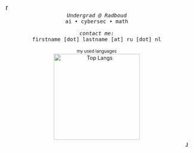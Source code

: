 <div align="left"><strong><samp>「</samp></strong></div>

<div align="center">
  <samp>
    <em>Undergrad @ Radboud</em><br>
    ai &#8226; cybersec &#8226; math<br>
    <br>
    <em>contact me:</em><br>
    firstname [dot] lastname [at] ru [dot] nl
  </samp>
</div>

<br>

<div align="center">
  <sub>my used languages</sub><br>
  <a href="https://github.com/saragarzou">
    <img src="https://github-readme-stats-psi-nine-90.vercel.app/api/top-langs/?username=saragarzou&layout=compact&hide=Jupyter%20Notebook,HTML,CSS&bg_color=00000000&hide_border=true&disable_animations=True&hide_title=True&langs_count=7" alt="Top Langs" width="230" />
  </a>
</div>

<div align="right"><strong><samp>」</samp></strong></div>

<!-- reference: kizu (janleigh) -->
